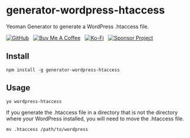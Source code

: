 # generator-wordpress-htaccess

Yeoman Generator to generate a WordPress .htaccess file.

[![GitHub](https://srv-cdn.himpfen.io/badges/github/github-flat.svg)](https://github.com/sponsors/brandonhimpfen/) &nbsp; [![Buy Me A Coffee](https://srv-cdn.himpfen.io/badges/buymeacoffee/buymeacoffee-flat.svg)](https://www.buymeacoffee.com/brandonhimpfen) &nbsp; [![Ko-Fi](https://srv-cdn.himpfen.io/badges/kofi/kofi-flat.svg)](https://ko-fi.com/brandonhimpfen) &nbsp; [![Sponsor Project](https://srv-cdn.himpfen.io/badges/sponsor-project/sponsor-project-flat.svg)](https://github.com/brandonhimpfen/donate/blob/main/README.md)

## Install

```
npm install -g generator-wordpress-htaccess
```

## Usage

```
yo wordpress-htaccess
```

If you generate the .htaccess file in a directory that is not the directory where your WordPress installed, you will need to move the .htaccess file.

```
mv .htaccess /path/to/wordpress
```
